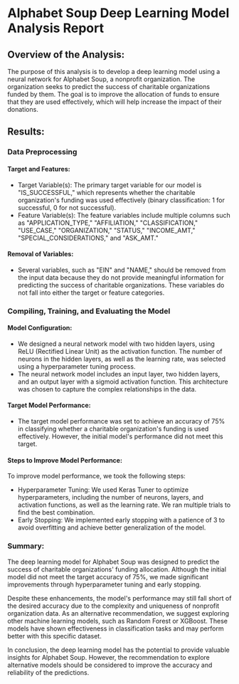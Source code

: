 
# Alphabet Soup Deep Learning Model Analysis Report

## Overview of the Analysis:

The purpose of this analysis is to develop a deep learning model using a neural network for Alphabet Soup, a nonprofit organization. The organization seeks to predict the success of charitable organizations funded by them. The goal is to improve the allocation of funds to ensure that they are used effectively, which will help increase the impact of their donations.

## Results:

### Data Preprocessing

#### Target and Features:

- Target Variable(s): The primary target variable for our model is "IS_SUCCESSFUL," which represents whether the charitable organization's funding was used effectively (binary classification: 1 for successful, 0 for not successful).
- Feature Variable(s): The feature variables include multiple columns such as "APPLICATION_TYPE," "AFFILIATION," "CLASSIFICATION," "USE_CASE," "ORGANIZATION," "STATUS," "INCOME_AMT," "SPECIAL_CONSIDERATIONS," and "ASK_AMT."

#### Removal of Variables:

- Several variables, such as "EIN" and "NAME," should be removed from the input data because they do not provide meaningful information for predicting the success of charitable organizations. These variables do not fall into either the target or feature categories.

### Compiling, Training, and Evaluating the Model

#### Model Configuration:

- We designed a neural network model with two hidden layers, using ReLU (Rectified Linear Unit) as the activation function. The number of neurons in the hidden layers, as well as the learning rate, was selected using a hyperparameter tuning process.
- The neural network model includes an input layer, two hidden layers, and an output layer with a sigmoid activation function. This architecture was chosen to capture the complex relationships in the data.

#### Target Model Performance:

- The target model performance was set to achieve an accuracy of 75% in classifying whether a charitable organization's funding is used effectively. However, the initial model's performance did not meet this target.

#### Steps to Improve Model Performance:

To improve model performance, we took the following steps:
- Hyperparameter Tuning: We used Keras Tuner to optimize hyperparameters, including the number of neurons, layers, and activation functions, as well as the learning rate. We ran multiple trials to find the best combination.
- Early Stopping: We implemented early stopping with a patience of 3 to avoid overfitting and achieve better generalization of the model.

### Summary:

The deep learning model for Alphabet Soup was designed to predict the success of charitable organizations' funding allocation. Although the initial model did not meet the target accuracy of 75%, we made significant improvements through hyperparameter tuning and early stopping.

Despite these enhancements, the model's performance may still fall short of the desired accuracy due to the complexity and uniqueness of nonprofit organization data. As an alternative recommendation, we suggest exploring other machine learning models, such as Random Forest or XGBoost. These models have shown effectiveness in classification tasks and may perform better with this specific dataset.

In conclusion, the deep learning model has the potential to provide valuable insights for Alphabet Soup. However, the recommendation to explore alternative models should be considered to improve the accuracy and reliability of the predictions.
